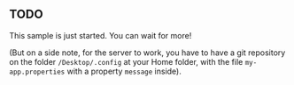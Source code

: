 ## TODO

This sample is just started. You can wait for more!

(But on a side note, for the server to work, you have to have a git repository on the folder `/Desktop/.config` at your Home folder, with the file `my-app.properties` with a property `message` inside).